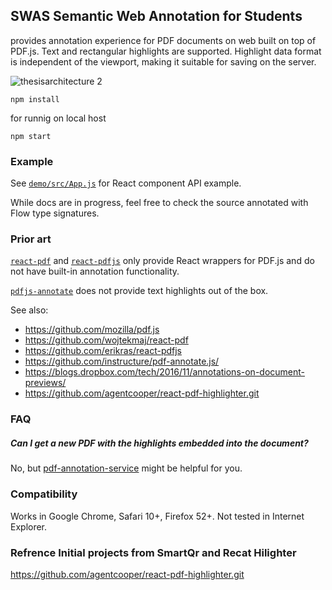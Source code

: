 ## SWAS Semantic Web Annotation for Students

provides annotation experience for PDF documents on web
built on top of PDF.js. Text and rectangular highlights are supported. Highlight
data format is independent of the viewport, making it suitable for saving on the
server.

![thesisarchitecture 2](https://user-images.githubusercontent.com/17232450/42127343-eb036630-7c96-11e8-8660-f70893f5ae02.jpg)

`npm install`

for runnig on local host 

`npm start`


### Example

See
[`demo/src/App.js`](https://github.com/agentcooper/react-pdf-highlighter/blob/master/demo/src/App.js)
for React component API example.

While docs are in progress, feel free to check the source annotated with Flow
type signatures.

### Prior art

[`react-pdf`](https://github.com/wojtekmaj/react-pdf) and
[`react-pdfjs`](https://github.com/erikras/react-pdfjs) only provide React
wrappers for PDF.js and do not have built-in annotation functionality.

[`pdfjs-annotate`](https://github.com/instructure/pdf-annotate.js/) does not
provide text highlights out of the box.

See also:

* https://github.com/mozilla/pdf.js
* https://github.com/wojtekmaj/react-pdf
* https://github.com/erikras/react-pdfjs
* https://github.com/instructure/pdf-annotate.js/
* https://blogs.dropbox.com/tech/2016/11/annotations-on-document-previews/
* https://github.com/agentcooper/react-pdf-highlighter.git
### FAQ

##### Can I get a new PDF with the highlights embedded into the document?

No, but [pdf-annotation-service](https://github.com/agentcooper/pdf-annotation-service) might be helpful for you.

### Compatibility

Works in Google Chrome, Safari 10+, Firefox 52+. Not tested in Internet
Explorer.

### Refrence Initial projects from SmartQr and Recat Hilighter
https://github.com/agentcooper/react-pdf-highlighter.git

